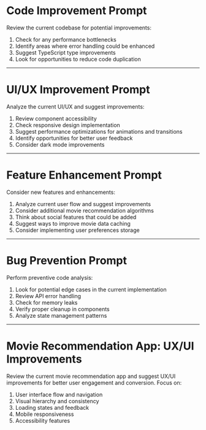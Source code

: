 # Code Improvement Prompt

Review the current codebase for potential improvements:

1. Check for any performance bottlenecks
2. Identify areas where error handling could be enhanced
3. Suggest TypeScript type improvements
4. Look for opportunities to reduce code duplication

---

# UI/UX Improvement Prompt

Analyze the current UI/UX and suggest improvements:

1. Review component accessibility
2. Check responsive design implementation
3. Suggest performance optimizations for animations and transitions
4. Identify opportunities for better user feedback
5. Consider dark mode improvements

---

# Feature Enhancement Prompt

Consider new features and enhancements:

1. Analyze current user flow and suggest improvements
2. Consider additional movie recommendation algorithms
3. Think about social features that could be added
4. Suggest ways to improve movie data caching
5. Consider implementing user preferences storage

---

# Bug Prevention Prompt

Perform preventive code analysis:

1. Look for potential edge cases in the current implementation
2. Review API error handling
3. Check for memory leaks
4. Verify proper cleanup in components
5. Analyze state management patterns

---

# Movie Recommendation App: UX/UI Improvements

Review the current movie recommendation app and suggest UX/UI improvements for better user engagement and conversion. Focus on:

1. User interface flow and navigation
2. Visual hierarchy and consistency
3. Loading states and feedback
4. Mobile responsiveness
5. Accessibility features
